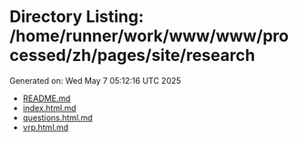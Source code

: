 # Directory Listing: /home/runner/work/www/www/processed/zh/pages/site/research
Generated on: Wed May  7 05:12:16 UTC 2025

- [README.md](README.md)
- [index.html.md](index.html.md)
- [questions.html.md](questions.html.md)
- [vrp.html.md](vrp.html.md)
